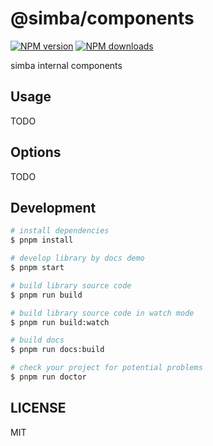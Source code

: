 # @simba/components

[![NPM version](https://img.shields.io/npm/v/@simba/components.svg?style=flat)](https://npmjs.org/package/@simba/components)
[![NPM downloads](http://img.shields.io/npm/dm/@simba/components.svg?style=flat)](https://npmjs.org/package/@simba/components)

simba internal components

## Usage

TODO

## Options

TODO

## Development

```bash
# install dependencies
$ pnpm install

# develop library by docs demo
$ pnpm start

# build library source code
$ pnpm run build

# build library source code in watch mode
$ pnpm run build:watch

# build docs
$ pnpm run docs:build

# check your project for potential problems
$ pnpm run doctor
```

## LICENSE

MIT
